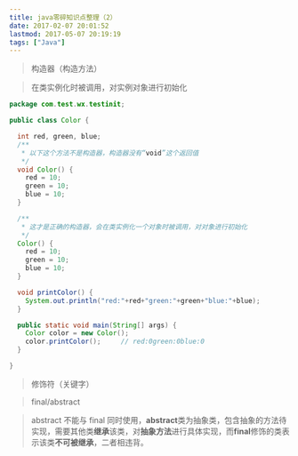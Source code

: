 ```yaml
---
title: java零碎知识点整理（2）
date: 2017-02-07 20:01:52
lastmod: 2017-05-07 20:19:19
tags: ["Java"]
---
```


> 构造器（构造方法）

> 在类实例化时被调用，对实例对象进行初始化

<!-- more -->

```java
package com.test.wx.testinit;

public class Color {

  int red, green, blue;
  /**
   * 以下这个方法不是构造器，构造器没有“void”这个返回值
   */
  void Color() {
    red = 10;
    green = 10;
    blue = 10;
  }

  /**
   * 这才是正确的构造器，会在类实例化一个对象时被调用，对对象进行初始化
   */
  Color() {
    red = 10;
    green = 10;
    blue = 10;
  }

  void printColor() {
    System.out.println("red:"+red+"green:"+green+"blue:"+blue);
  }

  public static void main(String[] args) {
    Color color = new Color();
    color.printColor();		// red:0green:0blue:0
  }

}

```

> 修饰符（关键字）

> final/abstract

> abstract 不能与 final 同时使用，**abstract**类为抽象类，包含抽象的方法待实现，需要其他类**继承**该类，对**抽象方法**进行具体实现，而**final**修饰的类表示该类**不可被继承**，二者相违背。
